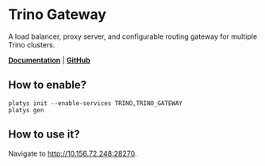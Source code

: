 # Trino Gateway

A load balancer, proxy server, and configurable routing gateway for multiple Trino clusters. 

**[Documentation](https://trinodb.github.io/trino-gateway/)** | **[GitHub](https://github.com/trinodb/trino-gateway)**

## How to enable?

```
platys init --enable-services TRINO,TRINO_GATEWAY
platys gen
```

## How to use it?

Navigate to <http://10.156.72.248:28270>.